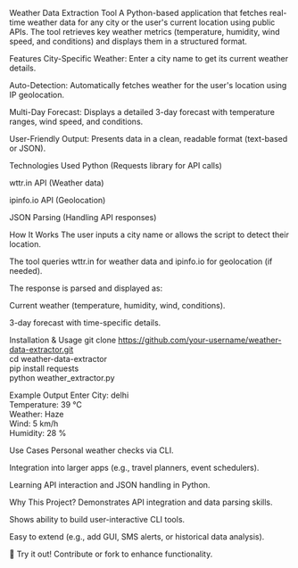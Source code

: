 Weather Data Extraction Tool
A Python-based application that fetches real-time weather data for any city or the user's current location using public APIs. The tool retrieves key weather metrics (temperature, humidity, wind speed, and conditions) and displays them in a structured format.

Features
City-Specific Weather: Enter a city name to get its current weather details.

Auto-Detection: Automatically fetches weather for the user's location using IP geolocation.

Multi-Day Forecast: Displays a detailed 3-day forecast with temperature ranges, wind speed, and conditions.

User-Friendly Output: Presents data in a clean, readable format (text-based or JSON).

Technologies Used
Python (Requests library for API calls)

wttr.in API (Weather data)

ipinfo.io API (Geolocation)

JSON Parsing (Handling API responses)

How It Works
The user inputs a city name or allows the script to detect their location.

The tool queries wttr.in for weather data and ipinfo.io for geolocation (if needed).

The response is parsed and displayed as:

Current weather (temperature, humidity, wind, conditions).

3-day forecast with time-specific details.

Installation & Usage
git clone https://github.com/your-username/weather-data-extractor.git  
cd weather-data-extractor  
pip install requests  
python weather_extractor.py  

Example Output
Enter City: delhi  
Temperature: 39 °C  
Weather: Haze  
Wind: 5 km/h  
Humidity: 28 %  

Use Cases
Personal weather checks via CLI.

Integration into larger apps (e.g., travel planners, event schedulers).

Learning API interaction and JSON handling in Python.

Why This Project?
Demonstrates API integration and data parsing skills.

Shows ability to build user-interactive CLI tools.

Easy to extend (e.g., add GUI, SMS alerts, or historical data analysis).

🔗 Try it out! Contribute or fork to enhance functionality.
